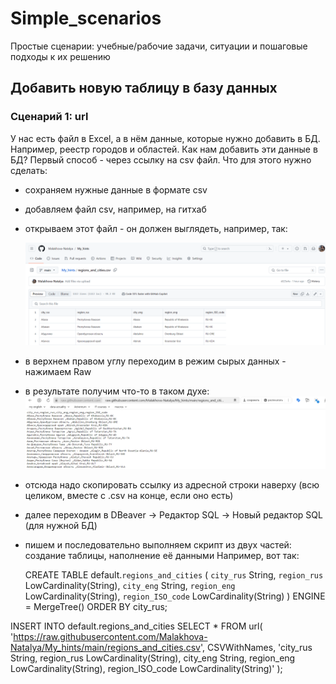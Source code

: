 # Simple_scenarios
Простые сценарии: учебные/рабочие задачи, ситуации и пошаговые подходы к их решению

## Добавить новую таблицу в базу данных
### Сценарий 1: url
У нас есть файл в Excel, а в нём данные, которые нужно добавить в БД. Например, реестр городов и областей. Как нам добавить эти данные в БД?
Первый способ - через ссылку на csv файл. Что для этого нужно сделать:
  - сохраняем нужные данные в формате csv
  - добавляем файл csv, например, на гитхаб
  - открываем этот файл - он должен выглядеть, например, так:

    ![cover](https://github.com/Malakhova-Natalya/Simple_scenarios/blob/main/01%20-%20csv.png)
  - в верхнем правом углу переходим в режим сырых данных - нажимаем Raw
  - в результате получим что-то в таком духе:
    ![cover](https://github.com/Malakhova-Natalya/Simple_scenarios/blob/main/02%20-%20csv_raw.png)
  - отсюда надо скопировать ссылку из адресной строки наверху (всю целиком, вместе с .csv на конце, если оно есть)
  - далее переходим в DBeaver -> Редактор SQL -> Новый редактор SQL (для нужной БД)
  - пишем и последовательно выполняем скрипт из двух частей: создание таблицы, наполнение её данными
Например, вот так:

    CREATE TABLE default.`regions_and_cities` 
(
	`city_rus` String, 
	`region_rus` LowCardinality(String), 
	`city_eng` String, 
	`region_eng` LowCardinality(String),
	`region_ISO_code` LowCardinality(String)
)
ENGINE = MergeTree()
ORDER BY city_rus;


INSERT INTO default.regions_and_cities
SELECT * FROM url(
'https://raw.githubusercontent.com/Malakhova-Natalya/My_hints/main/regions_and_cities.csv', 
CSVWithNames, 
'city_rus String, 
region_rus LowCardinality(String), 
city_eng String, 
region_eng LowCardinality(String),
region_ISO_code LowCardinality(String)'
);
